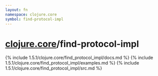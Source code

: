 ```yaml
---
layout: fn
namespace: clojure.core
symbol: find-protocol-impl
---
```


# [clojure.core](../)/find-protocol-impl

{% include 1.5.1/clojure.core/find_protocol_impl/docs.md %}
{% include 1.5.1/clojure.core/find_protocol_impl/examples.md %}
{% include 1.5.1/clojure.core/find_protocol_impl/src.md %}

